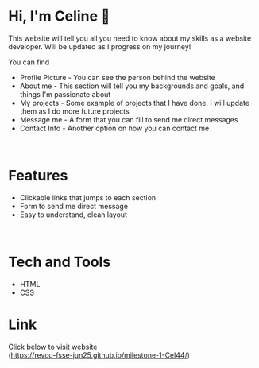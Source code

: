 # Hi, I'm Celine 👋
This website will tell you all you need to know about my skills as a website developer. Will be updated as I progress on my journey!  

You can find
* Profile Picture - You can see the person behind the website
* About me - This section will tell you my backgrounds and goals, and things I'm passionate about
* My projects - Some example of projects that I have done. I will update them as I do more future projects
* Message me - A form that you can fill to send me direct messages
* Contact Info - Another option on how you can contact me


&nbsp;

 # Features
 - Clickable links that jumps to each section
 - Form to send me direct message
 - Easy to understand, clean layout

 &nbsp;

 # Tech and Tools
 - HTML
 - CSS

 # Link
 Click below to visit website  
 (https://revou-fsse-jun25.github.io/milestone-1-Cel44/)